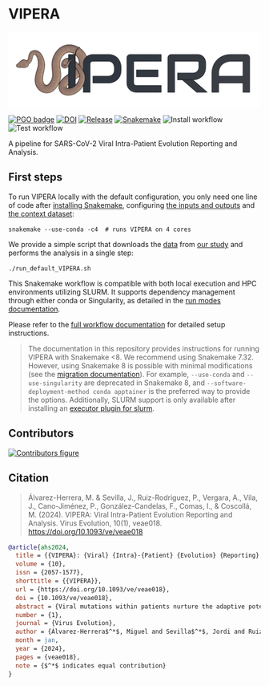 # VIPERA

<p align="center">
  <img src="logo.jpg" title="VIPERA logo">
</p>

[![PGO badge](https://img.shields.io/badge/PathoGenOmics-Lab-yellow.svg)](https://pathogenomics.github.io/)
[![DOI](https://img.shields.io/badge/Virus_Evolution-10.1093/ve/veae018-387088.svg)](https://doi.org/10.1093/ve/veae018)
[![Release](https://img.shields.io/github/v/release/PathoGenOmics-Lab/VIPERA)](https://github.com/PathoGenOmics-Lab/VIPERA/releases)
[![Snakemake](https://img.shields.io/badge/Snakemake-≥7.19-brightgreen.svg?style=flat)](https://snakemake.readthedocs.io)
![Install workflow](https://github.com/PathoGenOmics-Lab/VIPERA/actions/workflows/install.yml/badge.svg)
![Test workflow](https://github.com/PathoGenOmics-Lab/VIPERA/actions/workflows/test.yml/badge.svg)

A pipeline for SARS-CoV-2 Viral Intra-Patient Evolution Reporting and Analysis.

## First steps

To run VIPERA locally with the default configuration, you only need one line of code after
[installing Snakemake](https://snakemake.readthedocs.io/en/stable/getting_started/installation.html),
configuring [the inputs and outputs](config/README.md#inputs-and-outputs) and
[the context dataset](config/README.md#automated-construction-of-a-context-dataset):

```shell
snakemake --use-conda -c4  # runs VIPERA on 4 cores
```

We provide a simple script that downloads the [data](https://doi.org/10.20350/digitalCSIC/15648) from [our study](https://doi.org/10.1093/ve/veae018)
and performs the analysis in a single step:

```shell
./run_default_VIPERA.sh
```

This Snakemake workflow is compatible with both local execution and HPC environments utilizing SLURM. It supports dependency management through either conda or Singularity, as detailed in the [run modes documentation](config/README.md#run-modes).

Please refer to the [full workflow documentation](config/README.md) for detailed setup instructions.

> The documentation in this repository provides instructions for running VIPERA
> with Snakemake <8. We recommend using Snakemake 7.32.
> However, using Snakemake 8 is possible with minimal modifications (see the
> [migration documentation](https://snakemake.readthedocs.io/en/stable/getting_started/migration.html)).
> For example, `--use-conda` and `--use-singularity` are deprecated in Snakemake 8,
> and `--software-deployment-method conda apptainer` is the preferred way to provide the options. Additionally, SLURM support is only available after installing an
> [executor plugin for slurm](https://snakemake.github.io/snakemake-plugin-catalog/plugins/executor/slurm.html).

## Contributors

[![Contributors figure](https://contrib.rocks/image?repo=PathoGenOmics-Lab/VIPERA)](https://github.com/PathoGenOmics-Lab/VIPERA/graphs/contributors)

## Citation

> Álvarez-Herrera, M. & Sevilla, J., Ruiz-Rodriguez, P., Vergara, A., Vila, J., Cano-Jiménez, P., González-Candelas, F., Comas, I., & Coscollá, M. (2024). VIPERA: Viral Intra-Patient Evolution Reporting and Analysis. Virus Evolution, 10(1), veae018. https://doi.org/10.1093/ve/veae018

```bibtex
@article{ahs2024,
  title = {{VIPERA}: {Viral} {Intra}-{Patient} {Evolution} {Reporting} and {Analysis}},
  volume = {10},
  issn = {2057-1577},
  shorttitle = {{VIPERA}},
  url = {https://doi.org/10.1093/ve/veae018},
  doi = {10.1093/ve/veae018},
  abstract = {Viral mutations within patients nurture the adaptive potential of severe acute respiratory syndrome coronavirus 2 (SARS-CoV-2) during chronic infections, which are a potential source of variants of concern. However, there is no integrated framework for the evolutionary analysis of intra-patient SARS-CoV-2 serial samples. Herein, we describe Viral Intra-Patient Evolution Reporting and Analysis (VIPERA), a new software that integrates the evaluation of the intra-patient ancestry of SARS-CoV-2 sequences with the analysis of evolutionary trajectories of serial sequences from the same viral infection. We have validated it using positive and negative control datasets and have successfully applied it to a new case, which revealed population dynamics and evidence of adaptive evolution. VIPERA is available under a free software license at https://github.com/PathoGenOmics-Lab/VIPERA.},
  number = {1},
  journal = {Virus Evolution},
  author = {Álvarez-Herrera$^*$, Miguel and Sevilla$^*$, Jordi and Ruiz-Rodriguez, Paula and Vergara, Andrea and Vila, Jordi and Cano-Jiménez, Pablo and González-Candelas, Fernando and Comas, Iñaki and Coscollá, Mireia},
  month = jan,
  year = {2024},
  pages = {veae018},
  note = {$^*$ indicates equal contribution}
}
```
